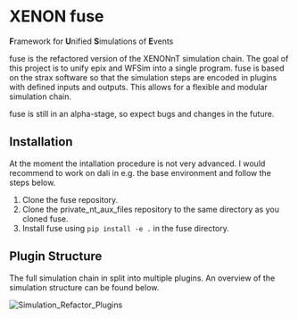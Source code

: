 # XENON fuse 

**F**ramework for **U**nified **S**imulations of **E**vents

fuse is the refactored version of the XENONnT simulation chain. The goal of this project is to unify epix and WFSim into a single program. fuse is based on the strax software so that the simulation steps are encoded in plugins with defined inputs and outputs. This allows for a flexible and modular simulation chain.

fuse is still in an alpha-stage, so expect bugs and changes in the future.

## Installation

At the moment the intallation procedure is not very advanced. I would recommend to work on dali in e.g. the base environment and follow the steps below.

1. Clone the fuse repository.
2. Clone the private_nt_aux_files repository to the same directory as you cloned fuse.
3. Install fuse using `pip install -e .` in the fuse directory.


## Plugin Structure

The full simulation chain in split into multiple plugins. An overview of the simulation structure can be found below.

![Simulation_Refactor_Plugins](https://user-images.githubusercontent.com/27280678/234295485-40e8edad-1d17-4b58-a346-1d2b13b0006b.jpg)
